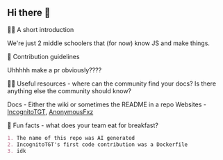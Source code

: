 ## Hi there 👋



🙋‍♀️ A short introduction


We're just 2 middle schoolers that (for now) know JS and make things. 



🌈 Contribution guidelines

Uhhhhh make a pr obviously????


👩‍💻 Useful resources - where can the community find your docs? Is there anything else the community should know?

Docs -  Either the wiki or sometimes the README in a repo
Websites - [IncognitoTGT](https://sudormrf.ml), [AnonymousFxz](https://anonymousfxz.cf)



🍿 Fun facts - what does your team eat for breakfast?

```md
1. The name of this repo was AI generated
2. IncognitoTGT's first code contribution was a Dockerfile
3. idk
```
